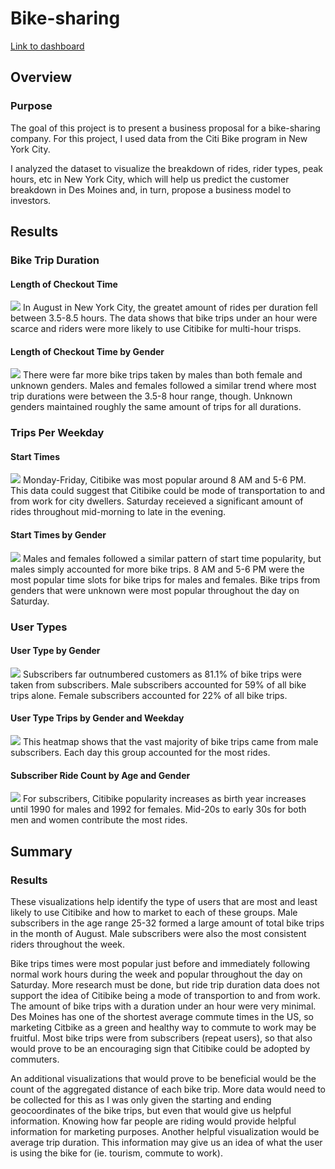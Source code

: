 # Bike-sharing

[Link to dashboard](https://public.tableau.com/app/profile/joey.myers2304/viz/NYCCitibikeAnalysis_16497893342050/NYCCitibikeAnalysis)

## Overview
### Purpose
The goal of this project is to present a business proposal for a bike-sharing company. For this project, I used data from the Citi Bike program in New York City.

I analyzed the dataset to visualize the breakdown of rides, rider types, peak hours, etc  in New York City, which will help us predict the customer breakdown in Des Moines and, in turn, propose a business model to investors.

## Results
### Bike Trip Duration
#### Length of Checkout Time
![](analysis/checkoutTimes.png)
In August in New York City, the greatet amount of rides per duration fell between 3.5-8.5 hours. The data shows that bike trips under an hour were scarce and riders were more likely to use Citibike for multi-hour trisps.

#### Length of Checkout Time by Gender
![](analysis/checkoutTimesByGender.png)
There were far more bike trips taken by males than both female and unknown genders. Males and females followed a similar trend where most trip durations were between the 3.5-8 hour range, though. Unknown genders maintained roughly the same amount of trips for all durations.

### Trips Per Weekday
#### Start Times
![](analysis/startTimes.png)
Monday-Friday, Citibike was most popular around 8 AM and 5-6 PM. This data could suggest that Citibike could be mode of transportation to and from work for city dwellers. Saturday receieved a significant amount of rides throughout mid-morning to late in the evening.

#### Start Times by Gender
![](analysis/startTimesByGender.png)
Males and females followed a similar pattern of start time popularity, but males simply accounted for more bike trips. 8 AM and 5-6 PM were the most popular time slots for bike trips for males and females. Bike trips from genders that were unknown were most popular throughout the day on Saturday.

### User Types
#### User Type by Gender
![](analysis/userInfo.png)
Subscribers far outnumbered customers as 81.1% of bike trips were taken from subscribers. Male subscribers accounted for 59% of all bike trips alone. Female subscribers accounted for 22% of all bike trips.

#### User Type Trips by Gender and Weekday
![](analysis/userStartTimes.png)
This heatmap shows that the vast majority of bike trips came from male subscribers. Each day this group accounted for the most rides.

#### Subscriber Ride Count by Age and Gender
![](analysis/subscriberInfo.png)
For subscribers, Citibike popularity increases as birth year increases until 1990 for males and 1992 for females. Mid-20s to early 30s for both men and women contribute the most rides.


## Summary
### Results
These visualizations help identify the type of users that are most and least likely to use Citibike and how to market to each of these groups. Male subscribers in the age range 25-32 formed a large amount of total bike trips in the month of August. Male subscribers were also the most consistent riders throughout the week. 

Bike trips times were most popular just before and immediately following normal work hours during the week and popular throughout the day on Saturday. More research must be done, but ride trip duration data does not support the idea of Citibike being a mode of transportion to and from work. The amount of bike trips with a duration under an hour were very minimal. Des Moines has one of the shortest average commute times in the US, so marketing Citbike as a green and healthy way to commute to work may be fruitful. Most bike trips were from subscribers (repeat users), so that also would prove to be an encouraging sign that Citibike could be adopted by commuters.  

An additional visualizations that would prove to be beneficial would be the count of the aggregated distance of each bike trip. More data would need to be collected for this as I was only given the starting and ending geocoordinates of the bike trips, but even that would give us helpful information. Knowing how far people are riding would provide helpful information for marketing purposes. Another helpful visualization would be average trip duration. This information may give us an idea of what the user is using the bike for (ie. tourism, commute to work).